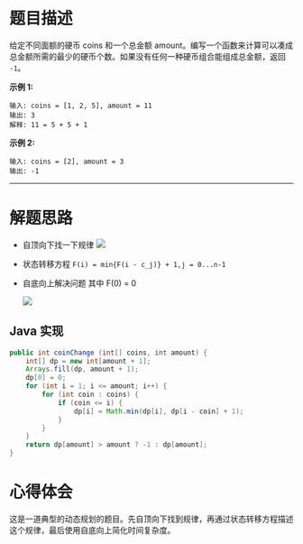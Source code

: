 # 题目描述

给定不同面额的硬币 coins 和一个总金额 amount。编写一个函数来计算可以凑成总金额所需的最少的硬币个数。如果没有任何一种硬币组合能组成总金额，返回 `-1`。

**示例 1:**

```
输入: coins = [1, 2, 5], amount = 11
输出: 3 
解释: 11 = 5 + 5 + 1
```

**示例 2:**

```
输入: coins = [2], amount = 3
输出: -1
```

---

# 解题思路

- 自顶向下找一下规律
  ![](https://blogpicture-yz-1257609930.cos.ap-shanghai.myqcloud.com/20190403101832.png)

- 状态转移方程
  `F(i) = min{F(i - c_j)} + 1,j = 0...n-1`

- 自底向上解决问题
  其中 F(0) = 0

  ![](https://blogpicture-yz-1257609930.cos.ap-shanghai.myqcloud.com/20190403101609.png)

## Java 实现

```java
public int coinChange (int[] coins, int amount) {
    int[] dp = new int[amount + 1];
    Arrays.fill(dp, amount + 1);
    dp[0] = 0;
    for (int i = 1; i <= amount; i++) {
        for (int coin : coins) {
            if (coin <= i) {
                dp[i] = Math.min(dp[i], dp[i - coin] + 1);
            }
        }
    }
    return dp[amount] > amount ? -1 : dp[amount];
}
```

# 心得体会

这是一道典型的动态规划的题目。先自顶向下找到规律，再通过状态转移方程描述这个规律，最后使用自底向上简化时间复杂度。